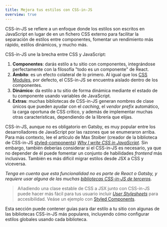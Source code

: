 ```yaml
---
title: Mejora tus estilos con CSS-in-JS
overview: true
---
```


CSS-in-JS se refiere a un enfoque donde los estilos son escritos en JavaScript en lugar de en un fichero CSS externo para facilitar la separación de estilos entre componentes, fomentar un rendimiento más rápido, estilos dinámicos, y mucho más.

CSS-in-JS une la brecha entre CSS y JavaScript:

1. **Componentes**: darás estilo a tu sitio con componentes, integrándose perfectamente con la filosofía "todo es un componente" de React.
2. **Ámbito**: es un efecto colateral de lo primero. Al igual que los [CSS Modules](/docs/css-modules/), por defecto, el CSS-in-JS se encuentra aislado dentro de los componentes.
3. **Dinámico**: da estilo a tu sitio de forma dinámica mediante el estado de tu componente usando variables de JavaScript.
4. **Extras**: muchas bibliotecas de CSS-in-JS generan nombres de clase únicos que pueden ayudar con el _caching_, el _vendor prefix_ automático, la carga oportuna de CSS crítico, y además de implementar muchas otras características, dependiendo de la librería que elijas.

CSS-in-JS, aunque no es obligatorio en Gatsby, es muy popular entre los desarrolladores de JavaScript por las razones que se enumeraron arriba. Para más contexto, lee el artículo de Max Stoiber (creador de la biblioteca de CSS-in-JS [styled-components](/docs/styled-components/)) [_Why I write CSS in JavaScript_](https://mxstbr.com/thoughts/css-in-js/). Sin embargo, también deberías considerar si el CSS-in-JS es necesario, ya que no depender de él puede fomentar un conjunto de habilidades _frontend_ más inclusivas. También es más difícil migrar estilos desde JSX a CSS y viceversa.

_Tenga en cuenta que esta funcionalidad no es parte de React o Gatsby, y requiere usar alguna de las muchas [bibliotecas CSS-in-JS de terceros](https://github.com/MicheleBertoli/css-in-js#css-in-js)._

> Añadiendo una clase estable de CSS a JSX junto con CSS-in-JS puede hacer más fácil para tus usuario incluir [_User Stylesheets_](https://www.viget.com/articles/inline-styles-user-style-sheets-and-accessibility/) para accesibilidad. Veáse un ejemplo con [Styled Components](/docs/styled-components#enabling-user-stylesheets-with-a-stable-class-name).

Esta sección puede contener guías para dar estilo a tu sitio con algunas de las bibliotecas CSS-in-JS más populares, incluyendo cómo configurar estilos globales usando cada biblioteca.

<GuideList slug={props.slug} />
